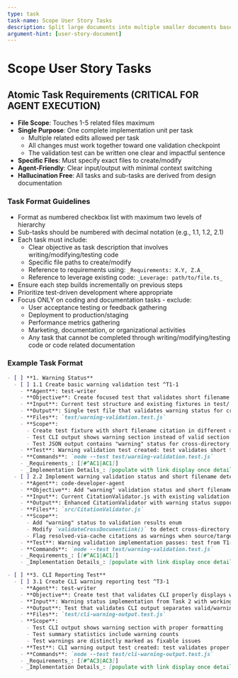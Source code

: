 ```yaml
---
type: task
task-name: Scope User Story Tasks
description: Split large documents into multiple smaller documents based on level 2 sections
argument-hint: [user-story-document]
---
```


# Scope User Story Tasks

## Atomic Task Requirements (CRITICAL FOR AGENT EXECUTION)
- **File Scope**: Touches 1-5 related files maximum
- **Single Purpose**: One complete implementation unit per task
  - Multiple related edits allowed per task
  - All changes must work together toward one validation checkpoint
  - The validation test can be written one clear and impactful sentence
- **Specific Files**: Must specify exact files to create/modify
- **Agent-Friendly**: Clear input/output with minimal context switching
- **Hallucination Free**: All tasks and sub-tasks are derived from design documentation

### Task Format Guidelines
- Format as numbered checkbox list with maximum two levels of hierarchy
- Sub-tasks should be numbered with decimal notation (e.g., 1.1, 1.2, 2.1)
- Each task must include:
  - Clear objective as task description that involves writing/modifying/testing code
  - Specific file paths to create/modify
  - Reference to requirements using: `_Requirements: X.Y, Z.A_`
  - Reference to leverage existing code: `_Leverage: path/to/file.ts_`
- Ensure each step builds incrementally on previous steps
- Prioritize test-driven development where appropriate
- Focus ONLY on coding and documentation tasks - exclude:
  - User acceptance testing or feedback gathering
  - Deployment to production/staging
  - Performance metrics gathering
  - Marketing, documentation, or organizational activities
  - Any task that cannot be completed through writing/modifying/testing code or code related documentation

### Example Task Format

```markdown
- [ ] **1. Warning Status**
  - [ ] 1.1 Create basic warning validation test ^T1-1
    - **Agent**: test-writer
    - **Objective**: Create focused test that validates short filename citations return "warning" status
    - **Input**: Current test structure and existing fixtures in test/ directory
    - **Output**: Single test file that validates warning status for cross-directory short filename citations
    - **Files**: `test/warning-validation.test.js`
    - **Scope**:
      - Create test fixture with short filename citation in different directory
      - Test CLI output shows warning section instead of valid section
      - Test JSON output contains "warning" status for cross-directory short filename
    - **Test**: Warning validation test created: test validates short filename citations resolving cross-directory via file cache trigger warning status
    - **Commands**: `node --test test/warning-validation.test.js`
    - _Requirements_: [[#^AC1|AC1]]
    - _Implementation Details_: [populate with link display once details file created]([populate with relative url once details file created])
  - [ ] 2.2 Implement warning validation status and short filename detection ^T2-1
    - **Agent**: code-developer-agent
    - **Objective**: Add "warning" validation status and short filename detection to CitationValidator
    - **Input**: Current CitationValidator.js with existing validation logic and file cache resolution
    - **Output**: Enhanced CitationValidator with warning status support and cross-directory short filename detection
    - **Files**: `src/CitationValidator.js`
    - **Scope**:
      - Add "warning" status to validation results enum
      - Modify `validateCrossDocumentLink()` to detect cross-directory short filenames
      - Flag resolved-via-cache citations as warnings when source/target are in different directories
    - **Test**: Warning validation implementation passes: test from T1-1 validates correct warning status behavior
    - **Commands**: `node --test test/warning-validation.test.js`
    - _Requirements_: [[#^AC1|AC1]]
    - _Implementation Details_: [populate with link display once details file created]([populate with relative url once details file created])

- [ ] **3. CLI Reporting Test**
  - [ ] 3.1 Create CLI warning reporting test ^T3-1
    - **Agent**: test-writer
    - **Objective**: Create test that validates CLI properly displays warnings distinctly from valid and error statuses
    - **Input**: Warning status implementation from Task 2 with working warning detection
    - **Output**: Test that validates CLI output separates valid/warnings/errors with clear categorization
    - **Files**: `test/cli-warning-output.test.js`
    - **Scope**:
      - Test CLI output shows warning section with proper formatting
      - Test summary statistics include warning counts
      - Test warnings are distinctly marked as fixable issues
    - **Test**: CLI warning output test created: test validates proper warning section formatting and statistics
    - **Commands**: `node --test test/cli-warning-output.test.js`
    - _Requirements_: [[#^AC3|AC3]]
    - _Implementation Details_: [populate with link display once details file created]([populate with relative url once details file created])
```
